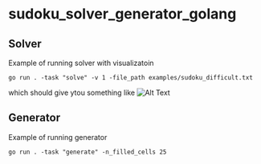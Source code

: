 # sudoku_solver_generator_golang

## Solver
Example of running solver with visualizatoin
```console
go run . -task "solve" -v 1 -file_path examples/sudoku_difficult.txt
```
which should give ytou something like
![Alt Text](resources/solve.gif)

## Generator
Example of running generator
```console
go run . -task "generate" -n_filled_cells 25
```
